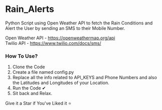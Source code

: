 # Rain_Alerts
Python Script using Open Weather API to fetch the Rain Conditions and Alert the User by sending an SMS to their Mobile Number.
 
Open Weather API - https://openweathermap.org/api  
Twilio API - https://www.twilio.com/docs/sms/ 
  
  
### How To Use?
1. Clone the Code
2. Create a file named config.py
3. Replace all the info related to API_KEYS and Phone Numbers and also the Latitudes and Longitudes of your Location.
4. Run the Code ✔
5. Sit back and Relax.

Give it a Star if You've Liked it ⭐
